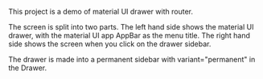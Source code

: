 This project is a demo of material UI drawer with router.

The screen is split into two parts. The left hand side shows the
material UI drawer, with the material UI app AppBar as the menu title.
The right hand side shows the screen when you click on the drawer sidebar.

The drawer is made into a permanent sidebar with variant="permanent"
in the Drawer.
